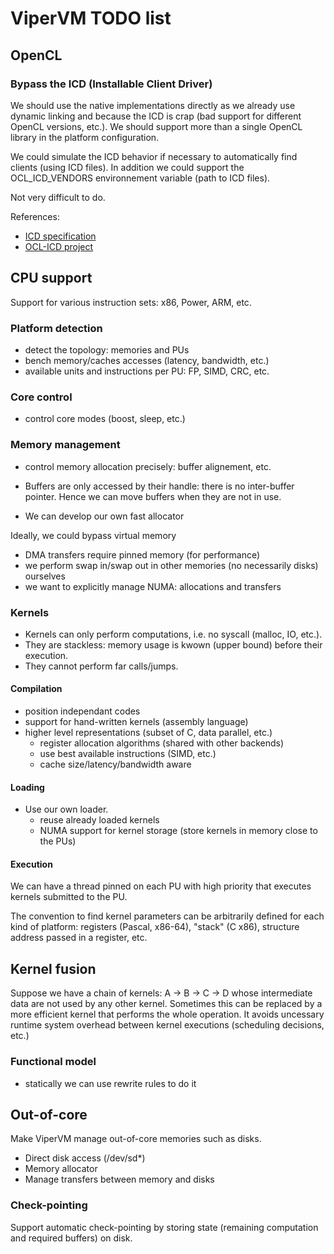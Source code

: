 # ViperVM TODO list #

## OpenCL ##

### Bypass the ICD (Installable Client Driver) ###

We should use the native implementations directly as we already use dynamic
linking and because the ICD is crap (bad support for different OpenCL versions,
etc.). We should support more than a single OpenCL library in the platform
configuration.

We could simulate the ICD behavior if necessary to automatically find clients
(using ICD files). In addition we could support the OCL_ICD_VENDORS
environnement variable (path to ICD files). 

Not very difficult to do. 

References:

* [ICD specification](http://www.khronos.org/registry/cl/extensions/khr/cl_khr_icd.txt)
* [OCL-ICD project](https://forge.imag.fr/projects/ocl-icd/)

## CPU support ##

Support for various instruction sets: x86, Power, ARM, etc.

### Platform detection ###

* detect the topology: memories and PUs
* bench memory/caches accesses (latency, bandwidth, etc.)
* available units and instructions per PU: FP, SIMD, CRC, etc.

### Core control ###

* control core modes (boost, sleep, etc.)

### Memory management ###

* control memory allocation precisely: buffer alignement, etc.
* Buffers are only accessed by their handle: there is no inter-buffer pointer.
Hence we can move buffers when they are not in use.

* We can develop our own fast allocator

Ideally, we could bypass virtual memory
* DMA transfers require pinned memory (for performance)
* we perform swap in/swap out in other memories (no necessarily disks) ourselves
* we want to explicitly manage NUMA: allocations and transfers


### Kernels ###

* Kernels can only perform computations, i.e. no syscall (malloc, IO, etc.).
* They are stackless: memory usage is kwown (upper bound) before their execution.
* They cannot perform far calls/jumps.

#### Compilation ####

* position independant codes
* support for hand-written kernels (assembly language)
* higher level representations (subset of C, data parallel, etc.)
    * register allocation algorithms (shared with other backends)
    * use best available instructions (SIMD, etc.)
    * cache size/latency/bandwidth aware

#### Loading ####

* Use our own loader.
    * reuse already loaded kernels
    * NUMA support for kernel storage (store kernels in memory close to the PUs)

#### Execution ####

We can have a thread pinned on each PU with high priority that executes kernels
submitted to the PU.

The convention to find kernel parameters can be arbitrarily defined for each
kind of platform: registers (Pascal, x86-64), "stack" (C x86), structure
address passed in a register, etc.

## Kernel fusion ##

Suppose we have a chain of kernels: A -> B -> C -> D
whose intermediate data are not used by any other kernel.
Sometimes this can be replaced by a more efficient kernel that performs the whole operation.
It avoids uncessary runtime system overhead between kernel executions (scheduling decisions, etc.)

### Functional model ###

* statically we can use rewrite rules to do it


## Out-of-core ##

Make ViperVM manage out-of-core memories such as disks.

* Direct disk access (/dev/sd*)
* Memory allocator
* Manage transfers between memory and disks

### Check-pointing ###

Support automatic check-pointing by storing state (remaining computation and
required buffers) on disk.
